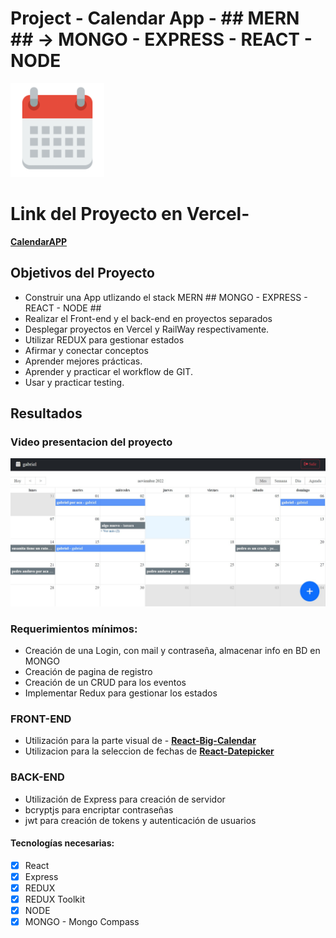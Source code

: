 # Project - Calendar App - ## MERN ## -> MONGO - EXPRESS - REACT - NODE

<p align="left">
  <img height="150" src="./calendar.png" />
</p>

# Link del Proyecto en Vercel- 
**[CalendarAPP]("https://calendar-frontend-v1.vercel.app/auth/login")**




## Objetivos del Proyecto

- Construir una App utlizando el stack MERN ## MONGO - EXPRESS - REACT - NODE ##
- Realizar el Front-end y el back-end en proyectos separados
- Desplegar proyectos en Vercel y RailWay respectivamente.
- Utilizar REDUX para gestionar estados
- Afirmar y conectar conceptos 
- Aprender mejores prácticas.
- Aprender y practicar el workflow de GIT.
- Usar y practicar testing.

## Resultados
### Video presentacion del proyecto
[![Watch the video](https://raw.githubusercontent.com/Gabriel030/calendar-backend-v1/main/calendarMain.jpg)](https://vimeo.com/769474426)


### Requerimientos mínimos:
- Creación de una Login, con mail y contraseña, almacenar info en BD en MONGO
- Creación de pagina de registro
- Creación de un CRUD para los eventos
- Implementar Redux para gestionar los estados


### FRONT-END

- Utilización para la parte visual de -  **[React-Big-Calendar](https://www.npmjs.com/package/react-big-calendar)**
- Utilizacion para la seleccion de fechas de  **[React-Datepicker](https://www.npmjs.com/package/react-big-calendar)**

### BACK-END

- Utilización de Express para creación de servidor
- bcryptjs para encriptar contraseñas
- jwt para creación de tokens y autenticación de usuarios


#### Tecnologías necesarias:
- [X] React
- [X] Express
- [X] REDUX
- [X] REDUX Toolkit
- [X] NODE
- [X] MONGO - Mongo Compass

